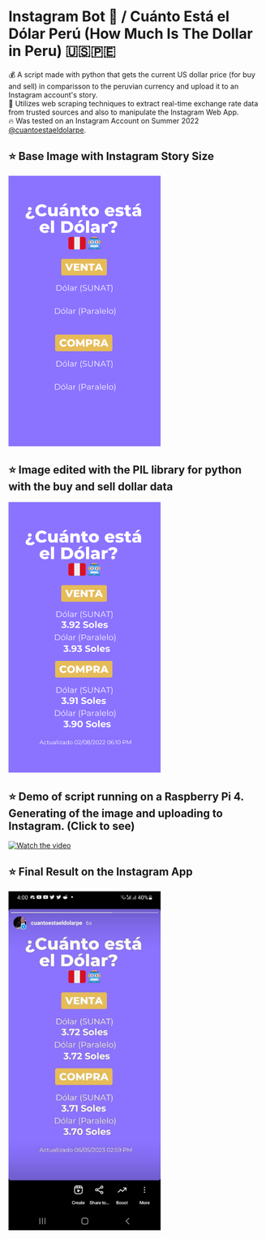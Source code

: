 # Instagram Bot 🤖 / Cuánto Está el Dólar Perú (How Much Is The Dollar in Peru) 🇺🇸🇵🇪

💰 A script made with python that gets the current US dollar price (for buy and sell) in comparisson to the peruvian currency and upload it to an Instagram account's story. <br />
🤖 Utilizes web scraping techniques to extract real-time exchange rate data from trusted sources and also to manipulate the Instagram Web App.<br />
🔥 Was tested on an Instagram Account on Summer 2022 <a href="https://www.instagram.com/cuantoestaeldolarpe/">@cuantoestaeldolarpe</a>.

## ⭐ Base Image with Instagram Story Size

<img src="images/bases/stories/only_one.png" width="300"/>

## ⭐ Image edited with the PIL library for python with the buy and sell dollar data

<img src="images/outputs/only_one.png" width="300"/>

## ⭐ Demo of script running on a Raspberry Pi 4. Generating of the image and uploading to Instagram. (Click to see)

[![Watch the video](https://img.youtube.com/vi/mqlkYZXAklk/maxresdefault.jpg)](https://youtu.be/mqlkYZXAklk)

## ⭐ Final Result on the Instagram App

<img src="images/examples/demo.jpeg" width="300"/>
